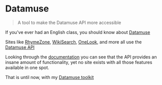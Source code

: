 # Datamuse
> A tool to make the Datamuse API more accessible

If you've ever had an English class, you should know about [Datamuse](datamuse.com)

Sites like [RhymeZone](rhymezone.com), [WikiSearch](wikisearch.com), [OneLook](onelook.com), and more all use the [Datamuse API](api.datamuse.com)

Looking through the [documentation](https://www.datamuse.com/api/) you can see that the API provides an insane amount of functionality, yet no site exists with all those features available in one spot.

That is until now, with my [Datamuse toolkit](https://datamuse.cf)
